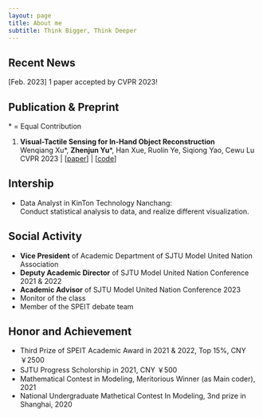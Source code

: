 ```yaml
---
layout: page
title: About me
subtitle: Think Bigger, Think Deeper
---
```


## Recent News
[Feb. 2023] 1 paper accepted by CVPR 2023!
## Publication & Preprint
\* = Equal Contribution
1. **Visual-Tactile Sensing for In-Hand Object Reconstruction** \
   Wenqiang Xu\*, **Zhenjun Yu**\*, Han Xue, Ruolin Ye, Siqiong Yao, Cewu Lu \
   CVPR 2023 | \[[paper](https://jeffsonyu.github.io/aboutme/)\] | \[[code](https://sites.google.com/view/vtacto/)\]

<!-- ## Project -->


## Intership
- Data Analyst in KinTon Technology Nanchang:\
  Conduct statistical analysis to data, and realize different visualization.

## Social Activity
- **Vice President** of Academic Department of SJTU Model United Nation Association
- **Deputy Academic Director** of SJTU Model United Nation Conference 2021 & 2022
- **Academic Advisor** of SJTU Model United Nation Conference 2023
- Monitor of the class
- Member of the SPEIT debate team

## Honor and Achievement
- Third Prize of SPEIT Academic Award in 2021 & 2022, Top 15%, CNY ￥2500
- SJTU Progress Scholorship in 2021, CNY ￥500
- Mathematical Contest in Modeling, Meritorious Winner (as Main coder), 2021
- National Undergraduate Mathetical Contest In Modeling, 3nd prize in Shanghai, 2020

